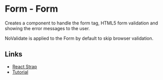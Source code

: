 # Form - Form

Creates a component to handle the form tag, HTML5 form validation and showing
the error messages to the user.

NoValidate is applied to the Form by default to skip browser validation.

## Links

- [React Strap](https://github.com/reactstrap/reactstrap/blob/master/src/Form.js)
- [Tutorial](https://codepen.io/_arpy/pen/xYoyPW)
